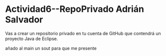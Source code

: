 # Actividad6--RepoPrivado       Adrián Salvador
Vas a crear un repositorio privado en tu cuenta de GitHub que contendrá un proyecto Java de Eclipse.

añado al main un sout para que me presente

